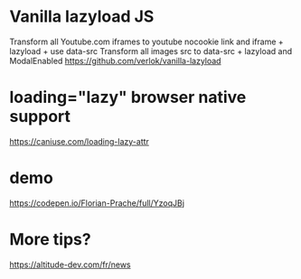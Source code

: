 # Vanilla lazyload JS
Transform all Youtube.com iframes to youtube nocookie link and iframe + lazyload + use data-src
Transform all images src to data-src + lazyload and ModalEnabled
https://github.com/verlok/vanilla-lazyload

# loading="lazy" browser native support
https://caniuse.com/loading-lazy-attr


# demo
https://codepen.io/Florian-Prache/full/YzoqJBj

# More tips?
https://altitude-dev.com/fr/news

